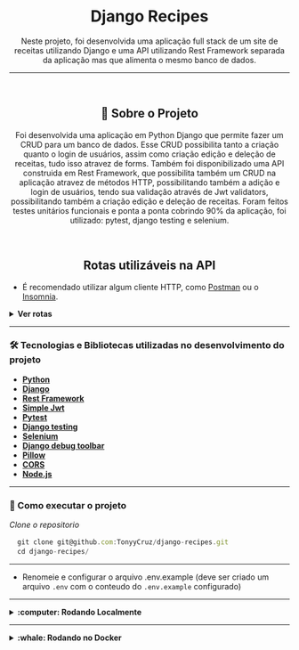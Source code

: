 <h1 align="center">Django Recipes</h1>
<p align="center">Neste projeto, foi desenvolvida uma aplicação full stack de um site de receitas utilizando Django
  e uma API utilizando Rest Framework separada da aplicação mas que alimenta o mesmo banco de dados.</p>

---

<br>

<h2 align="center">📃 Sobre o Projeto</h2>

<p align="center">Foi desenvolvida uma aplicação em Python Django que permite fazer um CRUD para um banco de dados. Esse CRUD possibilita
  tanto a criação quanto o login de usuários, assim como criação edição e deleção de receitas, tudo isso atravez de forms.
  Também foi disponibilizado uma API construida em Rest Framework, que possibilita também um CRUD na aplicação atravez de métodos HTTP, 
  possibilitando também a adição e login de usuários, tendo sua validação através de Jwt validators, possibilitando também a criação edição
  e deleção de receitas.
  Foram feitos testes unitários funcionais e ponta a ponta cobrindo 90% da aplicação, foi utilizado: pytest, django testing e selenium.
</p>

<br>

<h2 align="center">Rotas utilizáveis na API</h2>

- É recomendado utilizar algum cliente HTTP, como [Postman](https://www.postman.com/) ou o [Insomnia](https://insomnia.rest/download).

<details>
	<p align="center">⚠️ Atenção, caso opte por rodar localmente a porta será 8000 e não 8001</p>
  <summary><strong>Ver rotas</strong></summary><br />

  <details>
    <summary>POST</summary>
  
  - POST `http://localhost:8001/authors/api/v2/` para cadastrar novo usuario. Utilize um body nesse formato:
    
    ```jsx
      {
      	"first_name": "SeuNome",
      	"last_name": "SeuSobrenome",
      	"username": "SeuUsername",
      	"password": "SeuPassword1.",
      	"email": "algo2@email.com"
      }
    ```

  ---
    
  - POST `http://localhost:8001/recipes/api/token/` para fazer login e receber um token. Utilize um body nesse formato:
    
    ```jsx
      {
      	"username": "SeuUsername",
      	"password": "SeuPassword1.",
      }
    ```
      
  ---

- POST `http://localhost:8001/recipes/api/token/refresh/` para atualizar o token. Utilize um body nesse formato:
  
  ```jsx
    {
	    "refresh": "<O "refresh" token que foi recebido ao fazer login>"
    }
  ```
    
---

- POST `http://localhost:8001/recipes/api/token/verify/` para validar o token. Utilize um body nesse formato:
  
  ```jsx
    {
	    "token": "<O "access" token que foi recebido ao fazer login>"
    }
  ```
    
---
  
- POST `http://localhost:8001/recipes/api/v2/` para criar uma nova receita. Utilize um body nesse formato:
  <br>
  Para essa ação, o usuário deve enviar o "access" token no Header da requisição.
  `Authorization`  `Bearer <access token>`

  ```jsx
    {
    	"title": "Minha receita",
    	"description": "Uma receita deliciosa",
    	"preparation_time":10,
    	"preparation_time_unit": "minute",
    	"servings": 10,
    	"servings_unit": "portion",
    	"preparation_steps": "Descrição dos passos necessários para a criação bem sucedida da receita."
    }
  ```
    ps: Para enviar a imagem, os mesmos dados devem ser enviados por multipart form com a inclusão do campo "cover".
  	<details>
  		<img src="public/multipart_form.png">
	</details>

  </details>

  ---

  <details>
    <summary>GET</summary>

  - GET `http://localhost:8001/authors/api/v2/<id>` exibe os dados do próprioe só o mesmo pode acessar.
	  <br>
	  Para essa ação, o usuário deve enviar o "access" token no Header da requisição.
	  `Authorization`  `Bearer <access token>`
	
	---
	
  - GET `http://localhost:8001/authors/api/v2/me` exibe os dados do usuário autenticado.
    <br>
    Para essa ação, o usuário deve enviar o "access" token no Header da requisição.
  `Authorization`  `Bearer <access token>`
	
  ---
	  
  - GET `http://localhost:8001/authors/api/v2/` exibe todas as receitas publicadas.
	  
  ---
  
  - GET `http://localhost:8001/authors/api/v2/<id>` uma receita publicada de acordo com o id.
	  
  ---
	  
  - GET `http://localhost:8001/authors/api/v2/?category_id=<id>` busca receitas publicada de acordo com a categoria.
	
  ---
	  
  - GET `http://localhost:8001/authors/api/v2/?q=<search>` busca receitas de acordo com a palavra passada "<search>".
	
</details>

---

  <details>
    <summary>PATCH</summary>

Para todos os métodos PATCH, o usuário devera enviar o "access" token no Header da requisição.
    `Authorization`  `Bearer <access token>`
	
   - PATCH `http://localhost:8001/authors/api/v2/<id>/` para atualizar dados do usuário. Utilize um body nesse formato:
   
	  ```jsx
	  {
	    "last_name": "Cruz"
	  }
	```
	
	---
	
   - PATCH `http://localhost:8001/recipes/api/v2/<id>/` para atualizar a receita. Utilize um body nesse formato:
	
	```jsx
	    {
	      "title": "Novo titulo",
	      "description": "Nova descrição",
	    }
	```

  </details>

  ---

  <details>
    <summary>DELETE</summary>

    Para todos os métodos DELETE, o usuário devera enviar o "access" token no Header da requisição.
    `Authorization`  `Bearer <access token>`
  
  - DELETE `http://localhost:8001/authors/api/v2/<id>` deleta o usuário.
  
  ---
  
  - DELETE `http://localhost:8001/recipes/api/v2/<id>` deleta a receita se a mesma pertencer ao usuário.

 </details>

---

  <details>
   <summary>HELP</summary>
     Ao passar a `Authorization` é obrigatório o uso da palavra `Bearer` antes do token:
     <img src="public/bearer_token.png">

  </details>

</details>

---

### 🛠 Tecnologias e Bibliotecas utilizadas no desenvolvimento do projeto

- **[Python](https://docs.python.org/3/)**
- **[Django](https://docs.djangoproject.com/pt-br/4.2/)**
- **[Rest Framework](https://www.django-rest-framework.org/)**
- **[Simple Jwt](https://django-rest-framework-simplejwt.readthedocs.io/en/latest/getting_started.html)**
- **[Pytest](https://pytest.org/en/7.4.x/index.html)**
- **[Django testing](https://docs.djangoproject.com/en/4.2/topics/testing/)**
- **[Selenium](https://www.selenium.dev/documentation/)**
- **[Django debug toolbar](https://django-debug-toolbar.readthedocs.io/en/latest/)**
- **[Pillow](https://pillow.readthedocs.io/en/stable/)**
- **[CORS](https://developer.mozilla.org/en-US/docs/Web/HTTP/CORS)**
- **[Node.js](https://nodejs.org/en/)**

---

### 🚀 Como executar o projeto

_Clone o repositorio_

```jsx
  git clone git@github.com:TonyyCruz/django-recipes.git
  cd django-recipes/
```

---

- Renomeie e configurar o arquivo .env.example (deve ser criado um arquivo `.env` com o conteudo do `.env.example` configurado)

---

<details>
  <summary><strong>:computer: Rodando Localmente</strong></summary><br />

 _Crie o ambiente virtual_

 ```jsx
  python3 -m venv .venv
 ```

_Ative o ambiente virtual_

 ```jsx
  source .venv/bin/activate
 ```
 
 _Instale as dependências com o comando_
 
 ```jsx
  python -m pip install -r dev-requirements.txt
 ```

_Rode o servidor_
 
 ```jsx
  python manage.py runserver
 ```

_Rodar os testes_
 
 ```jsx
  python -m pytest
 ```
  
 ⚠️ Atenção: Não esqueça de que você deve estar com o ambiente virtual ativo.
</details>

---

<details>
  <summary><strong>:whale: Rodando no Docker</strong></summary><br />
 
 
_Rode na raiz do projeto o comando_

```jsx
  docker-compose up -d
```

- Esse serviço irá inicializar um container chamados `recipes`.
- A partir daqui você pode rodar o container via CLI ou abri-lo no VS Code.

_Via CLI use o comando_

```jsx
docker exec -it recipes bash
```
- Ele te dará acesso ao terminal interativo do container recipes criado pelo compose, que está rodando em segundo plano.

_Rodar os testes_
 
 ```jsx
  python -m pytest
 ```

## Este container estara espelhando os arquivos da sua máquina.

</details>

